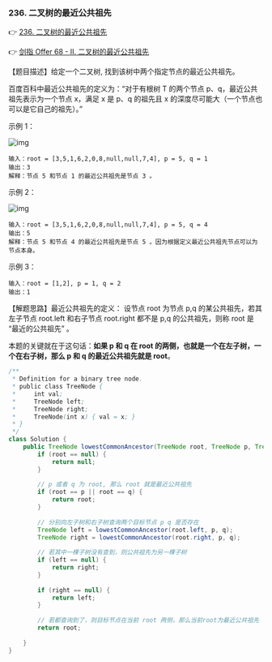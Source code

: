 ### 236. 二叉树的最近公共祖先

👉 [236. 二叉树的最近公共祖先](https://leetcode-cn.com/problems/lowest-common-ancestor-of-a-binary-tree/)

👉 [剑指 Offer 68 - II. 二叉树的最近公共祖先](https://leetcode-cn.com/problems/er-cha-shu-de-zui-jin-gong-gong-zu-xian-lcof/)

【题目描述】给定一个二叉树, 找到该树中两个指定节点的最近公共祖先。

百度百科中最近公共祖先的定义为：“对于有根树 T 的两个节点 p、q，最近公共祖先表示为一个节点 x，满足 x 是 p、q 的祖先且 x 的深度尽可能大（一个节点也可以是它自己的祖先）。”

示例 1：

![img](https://assets.leetcode.com/uploads/2018/12/14/binarytree.png)

```
输入：root = [3,5,1,6,2,0,8,null,null,7,4], p = 5, q = 1
输出：3
解释：节点 5 和节点 1 的最近公共祖先是节点 3 。
```

示例 2：

![img](https://assets.leetcode.com/uploads/2018/12/14/binarytree.png)

```
输入：root = [3,5,1,6,2,0,8,null,null,7,4], p = 5, q = 4
输出：5
解释：节点 5 和节点 4 的最近公共祖先是节点 5 。因为根据定义最近公共祖先节点可以为节点本身。
```


示例 3：

```
输入：root = [1,2], p = 1, q = 2
输出：1
```

【解题思路】最近公共祖先的定义： 设节点 root 为节点 p,q 的某公共祖先，若其左子节点 root.left 和右子节点 root.right 都不是 p,q 的公共祖先，则称 root 是 “最近的公共祖先” 。

本题的关键就在于这句话：**如果 p 和 q 在 root 的两侧，也就是一个在左子树，一个在右子树，那么 p 和 q 的最近公共祖先就是 root**。

```java
/**
 * Definition for a binary tree node.
 * public class TreeNode {
 *     int val;
 *     TreeNode left;
 *     TreeNode right;
 *     TreeNode(int x) { val = x; }
 * }
 */
class Solution {
    public TreeNode lowestCommonAncestor(TreeNode root, TreeNode p, TreeNode q) {
        if (root == null) {
            return null;
        }
        
        // p 或者 q 为 root, 那么 root 就是最近公共祖先
        if (root == p || root == q) {
            return root;
        }
        
        // 分别向左子树和右子树查询两个目标节点 p q 是否存在
        TreeNode left = lowestCommonAncestor(root.left, p, q);
        TreeNode right = lowestCommonAncestor(root.right, p, q);
        
        // 若其中一棵子树没有查到，则公共祖先为另一棵子树
        if (left == null) {
            return right;
        }
        
        if (right == null) {
            return left;
        }
        
        // 若都查询到了，则目标节点在当前 root 两侧，那么当前root为最近公共祖先
        return root;
        
    }
}
```